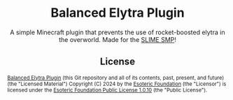 <h1 align="center"> Balanced Elytra Plugin </h1>

<p align="center"> A simple Minecraft plugin that prevents the use of rocket-boosted elytra in the overworld. Made for the <a href="https://github.com/SlimeSMP">SLIME SMP</a>! </p>

<h2 align="center"> License </h2>

<sup> [Balanced Elytra Plugin](https://github.com/SlimeSMP/balanced-elytra-plugin) (this Git repository and all of its contents, past, present, and future) (the "Licensed Material") Copyright (C) 2024 by the [Esoteric Foundation](https://github.com/EsotericFoundation) (the "Licensor") is licensed under the [Esoteric Foundation Public License 1.0.10](./LICENSE) (the "Public License"). </sup>
